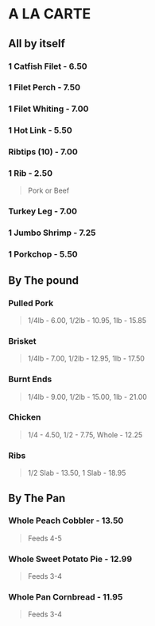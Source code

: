 # A LA CARTE

## All by itself

### 1 Catfish Filet - 6.50
### 1 Filet Perch - 7.50
### 1 Filet Whiting - 7.00
### 1 Hot Link - 5.50
### Ribtips (10) - 7.00
### 1 Rib - 2.50
> Pork or Beef
### Turkey Leg - 7.00
### 1 Jumbo Shrimp - 7.25
### 1 Porkchop - 5.50

## By The pound

### Pulled Pork
> 1/4lb - 6.00, 1/2lb - 10.95, 1lb - 15.85
### Brisket
> 1/4lb - 7.00, 1/2lb - 12.95, 1lb - 17.50
### Burnt Ends
> 1/4lb - 9.00, 1/2lb - 15.00, 1lb - 21.00
### Chicken
> 1/4 - 4.50, 1/2 - 7.75, Whole - 12.25
### Ribs
> 1/2 Slab - 13.50, 1 Slab - 18.95

## By The Pan

### Whole Peach Cobbler - 13.50
> Feeds 4-5
### Whole Sweet Potato Pie - 12.99
> Feeds 3-4
### Whole Pan Cornbread - 11.95
> Feeds 3-4

